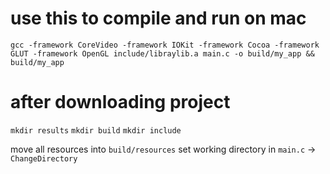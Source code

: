 # use this to compile and run on mac
`gcc -framework CoreVideo -framework IOKit -framework Cocoa -framework GLUT -framework OpenGL include/libraylib.a main.c -o build/my_app && build/my_app`

# after downloading project
`mkdir results`
`mkdir build`
`mkdir include`

move all resources into `build/resources`
set working directory in `main.c` -> `ChangeDirectory`
